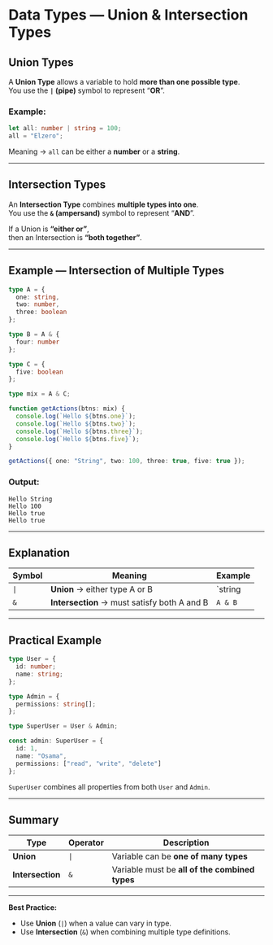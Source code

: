# Data Types — Union & Intersection Types

##  Union Types
A **Union Type** allows a variable to hold **more than one possible type**.  
You use the **`|` (pipe)** symbol to represent “**OR**”.

###  Example:
```typescript
let all: number | string = 100;
all = "Elzero";
```

 Meaning → `all` can be either a **number** or a **string**.

---

##  Intersection Types
An **Intersection Type** combines **multiple types into one**.  
You use the **`&` (ampersand)** symbol to represent “**AND**”.

If a Union is **“either or”**,  
then an Intersection is **“both together”**.

---

##  Example — Intersection of Multiple Types

```typescript
type A = {
  one: string,
  two: number,
  three: boolean
};

type B = A & {
  four: number
};

type C = {
  five: boolean
};

type mix = A & C;

function getActions(btns: mix) {
  console.log(`Hello ${btns.one}`);
  console.log(`Hello ${btns.two}`);
  console.log(`Hello ${btns.three}`);
  console.log(`Hello ${btns.five}`);
}

getActions({ one: "String", two: 100, three: true, five: true });
```

###  Output:
```
Hello String
Hello 100
Hello true
Hello true
```

---

##  Explanation
| Symbol | Meaning | Example |
|---------|----------|----------|
| `\|`  | **Union** → either type A or B | `string | number` |
| `&` | **Intersection** → must satisfy both A and B | `A & B` |

---

##  Practical Example
```typescript
type User = {
  id: number;
  name: string;
};

type Admin = {
  permissions: string[];
};

type SuperUser = User & Admin;

const admin: SuperUser = {
  id: 1,
  name: "Osama",
  permissions: ["read", "write", "delete"]
};
```

`SuperUser` combines all properties from both `User` and `Admin`.

---

##  Summary

| Type | Operator | Description |
|-------|-----------|-------------|
| **Union** | `\|` | Variable can be **one of many types** |
| **Intersection** | `&` | Variable must be **all of the combined types** |

---

 **Best Practice:**  
- Use **Union** (`|`) when a value can vary in type.  
- Use **Intersection** (`&`) when combining multiple type definitions.
